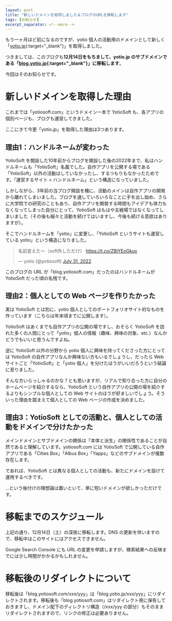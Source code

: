 ```yaml
---
layout: post
title: "新しいドメインを取得しました＆ブログのURLを移転します"
tags: [お知らせ]
excerpt_separator: <!--more-->
---
```


もう一ヶ月ほど前になるのですが、yotio 個人の活動用のドメインとして新しく「[yotio.jp](https://yotio.jp/){:target="_blank"}」を取得しました。

つきましては、このブログも**12月14日をもちまして、yotio.jp のサブドメインである「[blog.yotio.jp](https://blog.yotio.jp){:target="_blank"}」に移転します**。

今回はそのお知らせです。

<!--more-->

# 新しいドメインを取得した理由

これまでは「yotiosoft.com」というドメイン一本で YotioSoft も、各アプリの個別ページも、ブログも運営してきました。

ここにきて今更「yotio.jp」を取得した理由は3つあります。

## 理由1：ハンドルネームが変わった

YotioSoft を開設した10年前からブログを開設した後の2022年まで、私はハンドルネームも「YotioSoft」名義でした。自作アプリを公開する場である「YotioSoft」以外の活動はしていなかったし、するつもりもなかったためです。「運営するサイト = ハンドルネーム」という構造になっていました。

しかしながら、3年前の当ブログ開設を機に、活動のメインは自作アプリの開発から離れてしまいました。ブログを通していろいろなことに手を出し始め、さらに大学院での研究のこともあり、自作アプリを開発する時間もアイデアも体力もなくなってしまった自分にとって、YotioSoft はもはや主戦場ではなくなってしまいました（その後も細々と活動を続けてはいますし、今後も続ける意欲はありますが）。

そこでハンドルネームを「yotio」に変更し、「YotioSoft というサイトも運営している yotio」という構造になりました。

<blockquote class="twitter-tweet"><p lang="ja" dir="ltr">名前変えた～（soft外しただけ） <a href="https://t.co/ZBIYEoGkuv">https://t.co/ZBIYEoGkuv</a></p>&mdash; yotio (@yotiosoft) <a href="https://twitter.com/yotiosoft/status/1553660845766299648?ref_src=twsrc%5Etfw">July 31, 2022</a></blockquote> <script async src="https://platform.twitter.com/widgets.js" charset="utf-8"></script>

このブログの URL が「blog.yotiosoft.com」だったのはハンドルネームが YotioSoft だった頃の名残です。

## 理由2：個人としての Web ページを作りたかった

実は YotioSoft とは別に、yotio 個人としてのポートフォリオサイト的なものを作っています（こちらは年末頃までに公開します）。

YotioSoft はあくまでも自作アプリの公開の場ですし、おそらく YotioSoft を訪れた多くの人間にとって「yotio」個人の情報（趣味、興味の対象、etc.）なんかどうでもいいと思うんですよね。

逆に YotioSoft 以外の分野から yotio 個人に興味を持ってくださった方にとっては YotioSoft の自作アプリなんか興味ない方もいるでしょうし、だったら Web サイトごと「YotioSoft」と「yotio 個人」を分けたほうがいいだろうという結論に至りました。

そんな方いらっしゃるのかな？とも思いますが、リアルで知り合った方に自分のホームページを紹介するなら、YotioSoft という自作アプリの公開の場を紹介するよりもシンプルな個人としての Web サイトのほうが好ましいでしょう。そういった理由を踏まえて個人としての Web ページの作成を決めました。

## 理由3：YotioSoft としての活動と、個人としての活動をドメインで分けたかった

メインドメインとサブドメインの関係は「本体と派生」の関係性であることが自然であると理解しています。yotiosoft.com には YotioSoft で公開している自作アプリである「Cities Box」「Albus Box」「Yapps」などのサブドメインが複数存在します。

であれば、YotioSoft とは異なる個人としての活動も、新たにドメインを設けて運用するべきです。

…という後付けの理想論は置いといて、単に短いドメインが欲しかっただけです。

# 移転までのスケジュール

上記の通り、12月14日（土）の深夜に移転します。DNS の更新を伴いますので、移転中はこのサイトにはアクセスできません。

Google Search Console にも URL の変更を申請しますが、検索結果への反映までには少し時間がかかるかもしれません。

# 移転後のリダイレクトについて

移転後は「blog.yotiosoft.com/xxx/yyy」は「blog.yotio.jp/xxx/yyy」にリダイレクトされます。移転後も「blog.yotiosoft.com」はリダイレクト用に保有しておきますし、ドメイン配下のディレクトリ構造（/xxx/yyy の部分）もそのままリダイレクトされますので、リンクの修正は必要ありません。
